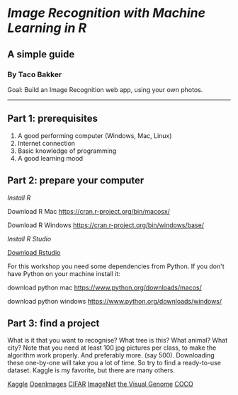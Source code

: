 # *Image Recognition with Machine Learning in R*

## A simple guide

### By Taco Bakker

Goal: Build an Image Recognition web app, using your own photos.

---

## Part 1: prerequisites

1. A good performing computer (Windows, Mac, Linux)
2. Internet connection
3. Basic knowledge of programming
4. A good learning mood

## Part 2: prepare your computer

*Install R*

Download R Mac
https://cran.r-project.org/bin/macosx/

Download R Windows
https://cran.r-project.org/bin/windows/base/

*Install R Studio*

[Download Rstudio](https://www.rstudio.com/products/rstudio/download/)

For this workshop you need some dependencies from Python.
If you don't have Python on your machine install it:

download python mac
https://www.python.org/downloads/macos/

download python windows
https://www.python.org/downloads/windows/

## Part 3: find a project

What is it that you want to recognise?
What tree is this? What animal? What city?
Note that you need at least 100 jpg pictures per class,
to make the algorithm work properly.
And preferably more. (say 500).
Downloading these one-by-one will take you a lot of time.
So try to find a ready-to-use dataset.
Kaggle is my favorite, but there are many others.

[Kaggle](https://www.kaggle.com/)
[OpenImages](https://storage.googleapis.com/openimages/web/index.html)
[CIFAR](https://www.cs.toronto.edu/~kriz/cifar.html)
[ImageNet](https://image-net.org/)
[the Visual Genome](http://visualgenome.org/)
[COCO](https://cocodataset.org/#home)
